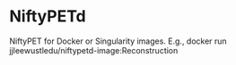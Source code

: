 # NiftyPETd
NiftyPET for Docker or Singularity images.
E.g., docker run jjleewustledu/niftypetd-image:Reconstruction 
